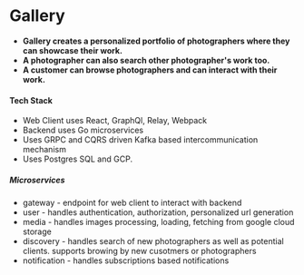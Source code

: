 # Gallery

- <b> Gallery creates a personalized portfolio of photographers where they can showcase their work.</b>
- <b> A photographer can also search other photographer's work too. </b>
- <b> A customer can browse photographers and can interact with their work. </b>

#### Tech Stack

- Web Client uses React, GraphQl, Relay, Webpack
- Backend uses Go microservices
- Uses GRPC and CQRS driven Kafka based intercommunication mechanism
- Uses Postgres SQL and GCP.

##### Microservices

- gateway - endpoint for web client to interact with backend
- user - handles authentication, authorization, personalized url generation
- media - handles images processing, loading, fetching from google cloud storage
- discovery - handles search of new photographers as well as potential clients. supports browing by new cusotmers or photographers
- notification - handles subscriptions based notifications
